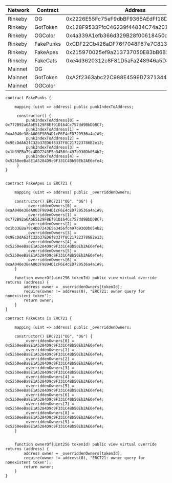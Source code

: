 Network | Contract | Address
-|-|-
Rinkeby|OG|0x2226E55Fc75eF9dbBF936BAEdFf18D7e237AFa7b
Rinkeby|GotToken|0x128F9533FfcC46239f44834C74a20184Db212DaD
Rinkeby|OGColor|0x4a339A1efb366d329B28f00618450d853494103c
Rinkeby|FakePunks|0xCDF22Cb426aDF76f7048F87e7C8137313D6A8D33
Rinkeby|FakeApes|0x215970025ef9a213737050E83bB6B235f3B5b8Ae
Rinkeby|FakeCats|0xe4d3620312c8F81D5aFa248946a5D802bC50189D
Mainnet|OG|
Mainnet|GotToken|0xA2f2363abc22C988E4599D7371344A8b4C64f1a1
Mainnet|OGColor|

```
contract FakePunks {
    
    mapping (uint => address) public punkIndexToAddress;
    
     constructor() {
         punkIndexToAddress[0] = 0x772B92a6AbE5129F8Ef91D164Cc757dd9BbD0BC7;
         punkIndexToAddress[1] = 0xaA040e38eA003F9894D1cF6E4cED729536a4a1A9;
         punkIndexToAddress[2] = 0x9EcDdA62fC32b37ED6f8337f8C217223786B2e13;
         punkIndexToAddress[3] = 0x1b33EBa79c4DD7243E5a3456fc497b930Db054b2;
         punkIndexToAddress[4] = 0x5250eeBa8E1A5284D9c9F331C4Bb50Eb2AE6efe4;
     }
}


contract FakeApes is ERC721 {
    
    mapping (uint => address) public _overriddenOwners;

    constructor() ERC721("OG", "OG") {
         _overriddenOwners[0] = 0xaA040e38eA003F9894D1cF6E4cED729536a4a1A9;
         _overriddenOwners[1] = 0x772B92a6AbE5129F8Ef91D164Cc757dd9BbD0BC7;
         _overriddenOwners[2] = 0x1b33EBa79c4DD7243E5a3456fc497b930Db054b2;
         _overriddenOwners[3] = 0x9EcDdA62fC32b37ED6f8337f8C217223786B2e13;
         _overriddenOwners[4] = 0x5250eeBa8E1A5284D9c9F331C4Bb50Eb2AE6efe4; 
         _overriddenOwners[5] = 0x5250eeBa8E1A5284D9c9F331C4Bb50Eb2AE6efe4;
         _overriddenOwners[6] = 0xaA040e38eA003F9894D1cF6E4cED729536a4a1A9;
    }
    
    function ownerOf(uint256 tokenId) public view virtual override returns (address) {
        address owner = _overriddenOwners[tokenId];
        require(owner != address(0), "ERC721: owner query for nonexistent token");
        return owner;
    }
}

contract FakeCats is ERC721 {
    
    mapping (uint => address) public _overriddenOwners;

    constructor() ERC721("OG", "OG") {
        _overriddenOwners[0] = 0x5250eeBa8E1A5284D9c9F331C4Bb50Eb2AE6efe4;
        _overriddenOwners[1] = 0x5250eeBa8E1A5284D9c9F331C4Bb50Eb2AE6efe4;
        _overriddenOwners[2] = 0x5250eeBa8E1A5284D9c9F331C4Bb50Eb2AE6efe4;
        _overriddenOwners[3] = 0x5250eeBa8E1A5284D9c9F331C4Bb50Eb2AE6efe4;
        _overriddenOwners[4] = 0x5250eeBa8E1A5284D9c9F331C4Bb50Eb2AE6efe4;
        _overriddenOwners[5] = 0x5250eeBa8E1A5284D9c9F331C4Bb50Eb2AE6efe4;
        _overriddenOwners[6] = 0x5250eeBa8E1A5284D9c9F331C4Bb50Eb2AE6efe4;
        _overriddenOwners[7] = 0x5250eeBa8E1A5284D9c9F331C4Bb50Eb2AE6efe4;
        _overriddenOwners[8] = 0x5250eeBa8E1A5284D9c9F331C4Bb50Eb2AE6efe4;
        _overriddenOwners[9] = 0x5250eeBa8E1A5284D9c9F331C4Bb50Eb2AE6efe4;
    }
    
    
    function ownerOf(uint256 tokenId) public view virtual override returns (address) {
        address owner = _overriddenOwners[tokenId];
        require(owner != address(0), "ERC721: owner query for nonexistent token");
        return owner;
    }
}
```